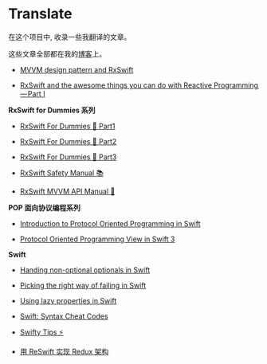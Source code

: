 # Translate

在这个项目中, 收录一些我翻译的文章。

这些文章全部都在我的[博客]( http://CepheusSun.com)上。



* [MVVM design pattern and RxSwift](https://github.com/Interview-iOS/Translate/blob/master/Articles/MVVM%20design%20pattern%20and%20RxSwift.md)

* [RxSwift and the awesome things you can do with Reactive Programming — Part I](https://github.com/Interview-iOS/Translate/blob/master/Articles/RxSwift%20and%20the%20awesome%20things%20you%20can%20do%20with%20Reactive%20Programming%E2%80%8A%E2%80%94%E2%80%8APart%20I.md)


 **RxSwift for Dummies 系列**

* [RxSwift For Dummies 🐣 Part1](https://github.com/CepheusTeam/Translate/blob/master/Articles/RxSwift%20For%20Dummies%20Part1.md)

* [RxSwift For Dummies 🐣 Part2](https://github.com/CepheusTeam/Translate/blob/master/Articles/RxSwift%20For%20Dummies%20Part2.md)

* [RxSwift For Dummies 🐣 Part3](https://github.com/CepheusSun/Translate/blob/master/Articles/RxSwift%20For%20Dummies%20Part3.md)

* [RxSwift Safety Manual 📚](https://github.com/CepheusSun/Translate/blob/master/Articles/RxSwift%20Safety%20Manual.md)

* [RxSwift MVVM API Manual 📃](https://github.com/CepheusSun/Translate/blob/master/Articles/RxSwift%20MVVM%20API%20Manual.md)


**POP 面向协议编程系列**

* [Introduction to Protocol Oriented Programming in Swift](https://github.com/CepheusSun/Translate/blob/master/Articles/Introduction%20to%20Protocol%20Oriented%20Programming%20in%20Swift.md)

* [Protocol Oriented Programming View in Swift 3](https://github.com/CepheusSun/Translate/blob/master/Articles/Protocol%20Oriented%20Programming%20View%20in%20Swift%203.md)




**Swift**


* [Handing non-optional optionals in Swift](https://github.com/CepheusSun/Translate/blob/master/Articles/Handing%20non-optional%20optionals%20in%20Swift.md)

* [Picking the right way of failing in Swift](https://github.com/CepheusSun/Translate/blob/master/Articles/Picking%20the%20right%20way%20of%20failing%20in%20Swift.md)

* [Using lazy properties in Swift](https://github.com/CepheusSun/Translate/blob/master/Articles/Using%20lazy%20properties%20in%20Swift.md)


* [Swift: Syntax Cheat Codes](https://github.com/CepheusSun/Translate/blob/master/Articles/Swift%20Syntax%20Cheat%20Codes.md)

* [Swifty Tips ⚡️](https://github.com/CepheusSun/Translate/blob/master/Articles/Swifty%20Tips.md)

* [用 ReSwift 实现 Redux 架构](https://github.com/CepheusSun/Translate/blob/master/Articles/ReSwiftAndRedux.md)


